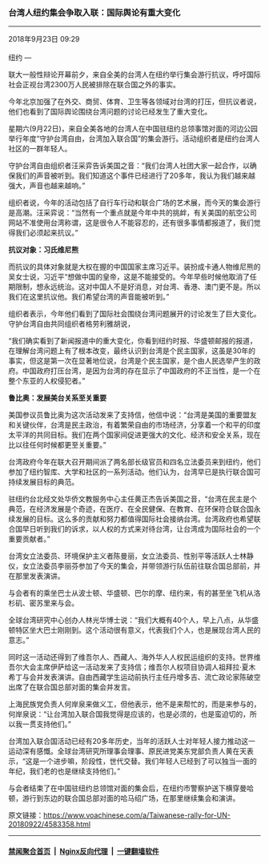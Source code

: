 ### 台湾人纽约集会争取入联：国际舆论有重大变化
------------------------

<div class="published">
 <span class="date" title="中国时间">
  <time datetime="2018-09-23T09:29:43+08:00">
   2018年9月23日 09:29
  </time>
 </span>
</div>
<br/>
<div class="wsw">
 <span class="dateline">
  纽约 —
 </span>
 <p>
  联大一般性辩论开幕前夕，来自全美的台湾人在纽约举行集会游行抗议，呼吁国际社会正视台湾2300万人民被排除在联合国之外的事实。
 </p>
 <p>
  今年北京加强了在外交、商贸、体育、卫生等各领域对台湾的打压，但抗议者说，他们也看到了国际舆论围绕台湾问题的讨论已经发生了重大变化。
 </p>
 <p>
  星期六(9月22日)，来自全美各地的台湾人在中国驻纽约总领事馆对面的河边公园举行年度“守护台湾自由，台湾加入联合国”的集会游行。活动组织者是纽约台湾人社区的一群年轻人。
 </p>
 <p>
  守护台湾自由组织者汪采弈告诉美国之音：“我们台湾人社团大家一起合作，以确保我们的声音被听到。我们知道这个事件已经进行了20多年，我认为我们越来越强大，声音也越来越响。”
 </p>
 <p>
  组织者说，今年的活动包括了自行车行动和联合广场的艺术展，而今天的集会游行是高潮。汪采弈说：“当然有一个重点就是今年中共的挑衅，有关美国的航空公司网站不准使用台湾称谓，这是很令人不能容忍的，还有很多事情都报道了，我们觉得我们必须起来抗议。”
 </p>
 <p>
  <strong>
   抗议对象：习氏维尼熊
  </strong>
 </p>
 <p>
  而抗议的具体对象就是大权在握的中国国家主席习近平。装扮成卡通人物维尼熊的吴女士说，习近平“想做中国的皇帝，这是不能接受的。今年早些时候他取消了任期限制，想永远统治。这对中国人不是好消息，对台湾、香港、澳门更不是。所以我们在这里抗议他。我们希望台湾的声音能被听到。”
 </p>
 <p>
  组织者表示，今年他们看到了国际社会围绕台湾问题展开的讨论发生了巨大变化。守护台湾自由共同组织者格劳利雅胡说，
 </p>
 <p>
  “我们确实看到了新闻报道中的重大变化，你看到纽约时报、华盛顿邮报的报道，在理解台湾问题上有了根本改变，最终认识到台湾是个民主国家，这虽是30年的事实，但这是第一次在显著地位说，台湾是个民主国家，是个由人民选举产生的政府。中国政府打压台湾，是因为台湾的存在显示了中国政府的不正当性，是一个在整个东亚的人权侵犯者。”
 </p>
 <p>
  <strong>
   鲁比奥：发展美台关系至关重要
  </strong>
 </p>
 <p>
  美国参议员鲁比奥为这次活动发来了支持信，他信中说：“台湾是美国的重要盟友和关键伙伴，台湾是民主政治，有着繁荣自由的市场经济，分享着一个和平的印度太平洋的共同目标。我们在两个国家间促进更强大的文化、经济和安全关系，现在比以往任何时候都更至关重要。”
 </p>
 <p>
  台湾政府今年在联大召开期间派了两名部长级官员和四名立法委员来到纽约，他们参加了纽约智库、大学和社区的一系列活动。他们认为，台湾早已是执行联合国可持续发展目标的典范。
 </p>
 <p>
  驻纽约台北经文处华侨文教服务中心主任黄正杰告诉美国之音，“台湾在民主是个典范，在经济发展是个奇迹，在医疗、在全民健保、在教育、在环保符合联合国永续发展的目标。这么多的贡献和努力都值得国际社会接纳台湾。台湾政府也希望联合国早日听到我们的诉求，以人权的方式来对待台湾，让台湾成为国际社会的一个重要贡献者。”
 </p>
 <p>
  台湾女立法委员、环境保护主义者陈曼丽，女立法委员、性别平等活跃人士林静仪，女立法委员李丽芬参加了今天的集会，并带领游行队伍前往联合国总部前，并在那里发表演讲。
 </p>
 <p>
  与会者有的乘坐巴士从波士顿、华盛顿、巴尔的摩、纽约来，有的甚至坐飞机从洛杉矶、密苏里来与会。
 </p>
 <p>
  全球台湾研究中心创办人林光华博士说：“我们大概有40个人，早上八点，从华盛顿特区坐大巴士刚刚到。这个活动很有意义，代表我们个人，也是展现台湾人民的意志。”
 </p>
 <p>
  同时这一活动还得到了维吾尔人、西藏人、海外华人人权民运组织的支持。世界维吾尔大会主席伊萨给这一活动发来了支持信；维吾尔人权项目协调人祖拜拉·夏木希丁与会并发表演讲。自由西藏学生运动前执行主任丹增多吉、流亡政论家陈破空出席了在联合国总部对面的集会并发言。
 </p>
 <p>
  上海民族党负责人何岸泉来做义工，但他表示，他不是来帮忙的，而是来参与的，何岸泉说：“让台湾加入联合国我觉得是应该的，也是必须的，也是蛮迫切的，所以我一贯支持他们。”
 </p>
 <p>
  台湾加入联合国活动已经有20多年历史，当年的活跃人士对年轻人接力推动这一运动深有感慨。全球台湾研究所理事会理事、原民进党美东党部负责人黄在天表示，“这是一个进步嘛，阶段性，世代交替。我们年轻人已经到了可以独当一面的年纪，我们老的也是继续支持他们。”
 </p>
 <p>
  与会者结束了在中国驻纽约总领馆对面的集会后，在纽约市警察护送下横穿曼哈顿，游行到东边的联合国总部对面的哈马绍广场，在那里继续集会和演讲。
 </p>
</div>

原文链接：https://www.voachinese.com/a/Taiwanese-rally-for-UN-20180922/4583358.html


------------------------
#### [禁闻聚合首页](https://github.com/gfw-breaker/banned-news/blob/master/README.md) &nbsp;|&nbsp; [Nginx反向代理](https://github.com/gfw-breaker/open-proxy/blob/master/README.md) &nbsp;|&nbsp;  [一键翻墙软件](https://github.com/gfw-breaker/nogfw/blob/master/README.md)